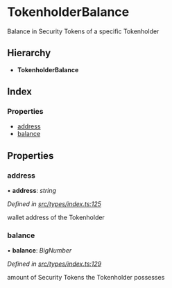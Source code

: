 # TokenholderBalance

Balance in Security Tokens of a specific Tokenholder

## Hierarchy

* **TokenholderBalance**

## Index

### Properties

* [address](../interfaces/_types_index_.tokenholderbalance.md#address)
* [balance](../interfaces/_types_index_.tokenholderbalance.md#balance)

## Properties

### address

• **address**: _string_

_Defined in_ [_src/types/index.ts:125_](https://github.com/PolymathNetwork/polymath-sdk/blob/e8bbc1e/src/types/index.ts#L125)

wallet address of the Tokenholder

### balance

• **balance**: _BigNumber_

_Defined in_ [_src/types/index.ts:129_](https://github.com/PolymathNetwork/polymath-sdk/blob/e8bbc1e/src/types/index.ts#L129)

amount of Security Tokens the Tokenholder possesses

